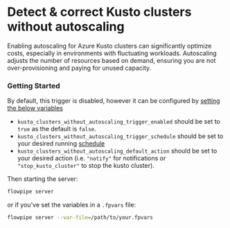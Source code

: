 # Detect & correct Kusto clusters without autoscaling

Enabling autoscaling for Azure Kusto clusters can significantly optimize costs, especially in environments with fluctuating workloads. Autoscaling adjusts the number of resources based on demand, ensuring you are not over-provisioning and paying for unused capacity.

### Getting Started

By default, this trigger is disabled, however it can be configured by [setting the below variables](https://flowpipe.io/docs/build/mod-variables#passing-input-variables)
- `kusto_clusters_without_autoscaling_trigger_enabled` should be set to `true` as the default is `false`.
- `kusto_clusters_without_autoscaling_trigger_schedule` should be set to your desired running [schedule](https://flowpipe.io/docs/flowpipe-hcl/trigger/schedule#more-examples)
- `kusto_clusters_without_autoscaling_default_action` should be set to your desired action (i.e. `"notify"` for notifications or `"stop_kusto_cluster"` to stop the kusto cluster).

Then starting the server:
```sh
flowpipe server
```

or if you've set the variables in a `.fpvars` file:
```sh
flowpipe server --var-file=/path/to/your.fpvars
```